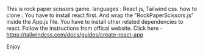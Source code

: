 This is rock paper scissors game.
languages : React js, Tailwind css.
how to clone : 
You have to install react first. And wrap the "RockPaperScissors.js" inside the App.js file.
You have to install other related dependencies to react. Follow the instructions from offical website.
Click here - https://tailwindcss.com/docs/guides/create-react-app

Enjoy
